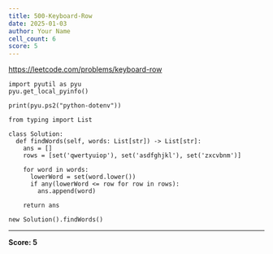 ```yaml
---
title: 500-Keyboard-Row
date: 2025-01-03
author: Your Name
cell_count: 6
score: 5
---
```


https://leetcode.com/problems/keyboard-row


```
import pyutil as pyu
pyu.get_local_pyinfo()
```


```
print(pyu.ps2("python-dotenv"))
```


```
from typing import List
```


```
class Solution:
  def findWords(self, words: List[str]) -> List[str]:
    ans = []
    rows = [set('qwertyuiop'), set('asdfghjkl'), set('zxcvbnm')]

    for word in words:
      lowerWord = set(word.lower())
      if any(lowerWord <= row for row in rows):
        ans.append(word)

    return ans
```


```
new Solution().findWords()
```


---
**Score: 5**